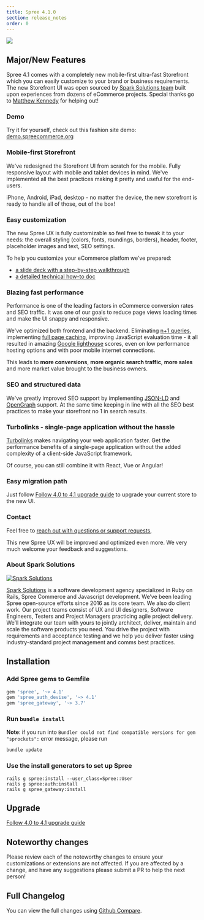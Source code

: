 ```yaml
---
title: Spree 4.1.0
section: release_notes
order: 0
---
```


<a href="https://demo.spreecommerce.org"><img src="https://spreecommerce.org/wp-content/uploads/2020/01/Spree-4-1-new-ux-demo.png" /></a>

## Major/New Features

Spree 4.1 comes with a completely new mobile-first ultra-fast Storefront which you can easily customize to your brand or business requirements. The new Storefront UI was open sourced by [Spark Solutions team](https://sparksolutions.co/) built upon experiences from dozens of eCommerce projects. Special thanks go  to [Matthew Kennedy](https://github.com/MatthewKennedy) for helping out!

### Demo

Try it for yourself, check out this fashion site demo: [demo.spreecommerce.org](https://demo.spreecommerce.org/)

### Mobile-first Storefront

We've redesigned the Storefront UI from scratch for the mobile. Fully responsive layout with mobile and tablet devices in mind. We've implemented all the best practices making it pretty and useful for the end-users.

iPhone, Android, iPad, desktop - no matter the device, the new storefront is ready to handle all of those, out of the box!

### Easy customization

The new Spree UX is fully customizable so feel free to tweak it to your needs: the overall styling (colors, fonts, roundings, borders), header, footer, placeholder images and text, SEO settings.

To help you customize your eCommerce platfom we’ve prepared:

* [a slide deck with a step-by-step walkthrough](http://bit.ly/new-spree-ux)
* [a detailed technical how-to doc](http://bit.ly/spree-ux-customization-docs)

### Blazing fast performance

Performance is one of the leading factors in eCommerce conversion rates and SEO traffic. It was one of our goals to reduce page views loading times and make the UI snappy and responsive.

We've optimized both frontend and the backend. Eliminating [n+1 queries](https://guides.rubyonrails.org/active_record_querying.html#eager-loading-associations), implementing [full page caching](https://guides.rubyonrails.org/caching_with_rails.html#conditional-get-support), improving  JavaScript evaluation time - it all resulted in amazing [Google lighthouse](https://developers.google.com/web/tools/lighthouse) scores, even on low performance hosting options and with poor mobile internet connections.

This leads to **more conversions**, **more organic search traffic**, **more sales** and more market value brought to the business owners.

### SEO and structured data

We've greatly improved SEO support by implementing [JSON-LD](https://en.wikipedia.org/wiki/JSON-LD) and [OpenGraph](https://ogp.me/) support. At the same time keeping in line with all the SEO best practices to make your storefront no 1 in search results.

### Turbolinks - single-page application without the hassle

[Turbolinks](https://github.com/turbolinks/turbolinks) makes navigating your web application faster. Get the performance benefits of a single-page application without the added complexity of a client-side JavaScript framework.

Of course, you can still combine it with React, Vue or Angular!

### Easy migration path

Just follow [Follow 4.0 to 4.1 upgrade guide](/developer/upgrades/four-dot-oh-to-four-dot-one.html) to upgrade your current store to the new UI.

### Contact

Feel free to [reach out with questions or support requests](https://sparksolutions.co/contact/),

This new Spree UX will be improved and optimized even more. We very much welcome your feedback and suggestions.

### About Spark Solutions

<a href="https://sparksolutions.co"><img src="https://sparksolutions.co/wp-content/uploads/2015/01/logo-ss-tr-221x100.png" alt="Spark Solutions"></a>

[Spark Solutions](https://sparksolutions.co/) is a software development agency specialized in Ruby on Rails, Spree Commerce and Javascript development. We’ve been leading Spree open-source efforts since 2016 as its core team. We also do client work. Our project teams consist of UX and UI designers, Software Engineers, Testers and Project Managers practicing agile project delivery. We’ll integrate our team with yours to jointly architect, deliver, maintain and scale the software products you need. You drive the project with requirements and acceptance testing and we help you deliver faster using industry-standard project management and comms best practices.

## Installation

### Add Spree gems to Gemfile

```ruby
gem 'spree', '~> 4.1'
gem 'spree_auth_devise', '~> 4.1'
gem 'spree_gateway', '~> 3.7'
```

### Run `bundle install`

**Note**: if you run into `Bundler could not find compatible versions for gem "sprockets":` error message, please run 

```bash
bundle update
```

### Use the install generators to set up Spree

```shell
rails g spree:install --user_class=Spree::User
rails g spree:auth:install
rails g spree_gateway:install
```

## Upgrade

[Follow 4.0 to 4.1 upgrade guide](/developer/upgrades/four-dot-oh-to-four-dot-one.html)

## Noteworthy changes

Please review each of the noteworthy changes to ensure your customizations or extensions are not affected. If you are affected by a change, and have any suggestions please submit a PR to help the next person!



## Full Changelog

You can view the full changes using [Github Compare](https://github.com/spree/spree/compare/4-0-stable...4-1-stable).
